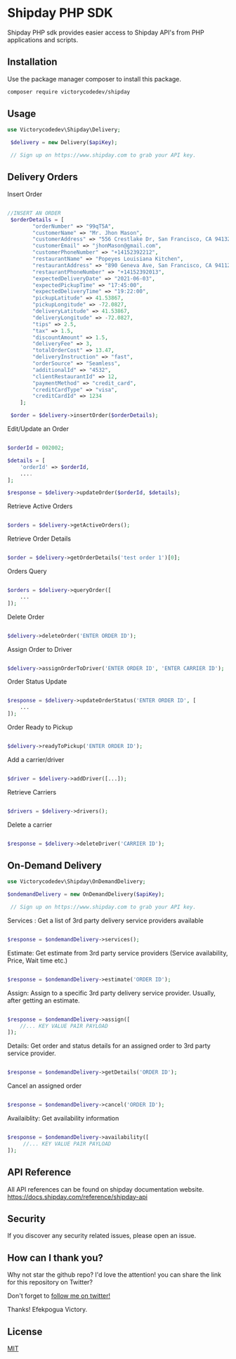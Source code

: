 # Shipday PHP SDK

Shipday PHP sdk provides easier access to Shipday API's from PHP applications and scripts.

## Installation

Use the package manager composer to install this package.

```bash
composer require victorycodedev/shipday
```

## Usage

```php
use Victorycodedev\Shipday\Delivery;

 $delivery = new Delivery($apiKey);

 // Sign up on https://www.shipday.com to grab your API key.

```
## Delivery Orders

Insert Order

```php

//INSERT AN ORDER
 $orderDetails = [
        "orderNumber" => "99qT5A",
        "customerName" => "Mr. Jhon Mason",
        "customerAddress" => "556 Crestlake Dr, San Francisco, CA 94132, USA",
        "customerEmail" => "jhonMason@gmail.com",
        "customerPhoneNumber" => "+14152392212",
        "restaurantName" => "Popeyes Louisiana Kitchen",
        "restaurantAddress" => "890 Geneva Ave, San Francisco, CA 94112, United States",
        "restaurantPhoneNumber" => "+14152392013",
        "expectedDeliveryDate" => "2021-06-03",
        "expectedPickupTime" => "17:45:00",
        "expectedDeliveryTime" => "19:22:00",
        "pickupLatitude" => 41.53867,
        "pickupLongitude" => -72.0827,
        "deliveryLatitude" => 41.53867,
        "deliveryLongitude" => -72.0827,
        "tips" => 2.5,
        "tax" => 1.5,
        "discountAmount" => 1.5,
        "deliveryFee" => 3,
        "totalOrderCost" => 13.47,
        "deliveryInstruction" => "fast",
        "orderSource" => "Seamless",
        "additionalId" => "4532",
        "clientRestaurantId" => 12,
        "paymentMethod" => "credit_card",
        "creditCardType" => "visa",
        "creditCardId" => 1234
    ];

 $order = $delivery->insertOrder($orderDetails);
```

Edit/Update an Order

````php

$orderId = 002002;

$details = [
    'orderId' => $orderId,
    ....
];

$response = $delivery->updateOrder($orderId, $details);

````

Retrieve Active Orders

````php

$orders = $delivery->getActiveOrders();

````

Retrieve Order Details

````php

$order = $delivery->getOrderDetails('test order 1')[0];


````

Orders Query

````php

$orders = $delivery->queryOrder([
    ...
]);

````

Delete Order

````php

$delivery->deleteOrder('ENTER ORDER ID');

````

Assign Order to Driver

````php

$delivery->assignOrderToDriver('ENTER ORDER ID', 'ENTER CARRIER ID');

````

Order Status Update

````php

$response = $delivery->updateOrderStatus('ENTER ORDER ID', [
    ...
]);

````

Order Ready to Pickup

````php

$delivery->readyToPickup('ENTER ORDER ID');

````


Add a carrier/driver

````php

$driver = $delivery->addDriver([...]);

````

Retrieve Carriers

````php

$drivers = $delivery->drivers();

````

Delete a carrier

````php

$response = $delivery->deleteDriver('CARRIER ID');

````

## On-Demand Delivery

```php
use Victorycodedev\Shipday\OnDemandDelivery;

$ondemandDelivery = new OnDemandDelivery($apiKey);

 // Sign up on https://www.shipday.com to grab your API key.

```

Services : Get a list of 3rd party delivery service providers available

````php

$response = $ondemandDelivery->services();

````

Estimate: Get estimate from 3rd party service providers (Service availability, Price, Wait time etc.)

````php

$response = $ondemandDelivery->estimate('ORDER ID');

````

Assign: Assign to a specific 3rd party delivery service provider. Usually, after getting an estimate.

````php

$response = $ondemandDelivery->assign([
    //... KEY VALUE PAIR PAYLOAD
]);

````

Details: Get order and status details for an assigned order to 3rd party service provider.

````php

$response = $ondemandDelivery->getDetails('ORDER ID');

````


Cancel an assigned order 

````php

$response = $ondemandDelivery->cancel('ORDER ID');

````

Availaiblity: Get availability information

````php

$response = $ondemandDelivery->availability([
     //... KEY VALUE PAIR PAYLOAD
]);


````

## API Reference
All API references can be found on shipday documentation website. https://docs.shipday.com/reference/shipday-api

## Security
If you discover any security related issues, please open an issue.

## How can I thank you?
Why not star the github repo? I'd love the attention! you can share the link for this repository on Twitter? 

Don't forget to [follow me on twitter!](https://twitter.com/EfekpoguaVicto4)

Thanks! Efekpogua Victory.

## License

[MIT](./LICENSE.md)
